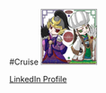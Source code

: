 #Cruise
<img src="1430251234.jpg" alt="Cruise" height="100" width="100">


<div class="badge-base LI-profile-badge" data-locale="zh_TW" data-size="medium" data-theme="dark" data-type="VERTICAL" data-vanity="cruiselee" data-version="v1"><a class="badge-base__link LI-simple-link" href="https://tw.linkedin.com/in/cruiselee?trk=profile-badge">LinkedIn Profile</a></div>

